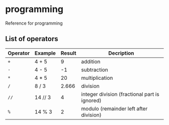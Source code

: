 # programming
Reference for programming

## List of operators 

Operator | Example | Result | Decription 
---------|---------|--------|-----------
`+`       | 4 + 5   | 9      | addition 
`-`       | 4 - 5   | -1     | subtraction 
`*`       | 4 * 5   | 20     | multiplication
`/`       | 8 / 3   | 2.666  | division 
`//`      | 14 // 3 | 4      | integer division (fractional part is ignored)
`%`       | 14 % 3  | 2      | modulo (remainder left after division)
